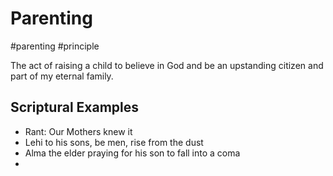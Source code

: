 # Parenting
#parenting 
#principle 

The act of raising a child to believe in God and be an upstanding citizen and part of my eternal family.


## Scriptural Examples
- Rant: Our Mothers knew it
- Lehi to his sons, be men, rise from the dust 
- Alma the elder praying for his son to fall into a coma
- 